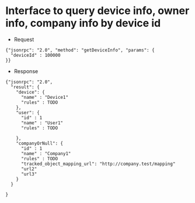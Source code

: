 # Interface to query device info, owner info, company info by device id
* Request
```
{"jsonrpc": "2.0", "method": "getDeviceInfo", "params": {
  "deviceId" : 100000
}}
```

* Response
```
{"jsonrpc": "2.0", 
  "result": {
    "device": {
      "name" : "Device1"
      "rules" : TODO 
    },
    "user": {
      "id" : 1
      "name" : "User1"
      "rules" : TODO 
      
    },
    "companyOrNull": {
      "id" : 1
      "name" : "Company1"
      "rules" : TODO 
      "tracked_object_mapping_url": "http://company.test/mapping"
      "url2"
      "url3"
    }
  }

}
```
